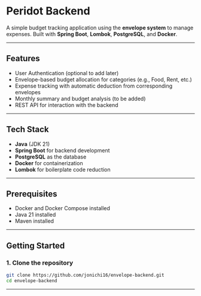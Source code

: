 # Peridot Backend

A simple budget tracking application using the **envelope system** to manage expenses. Built with **Spring Boot**, **Lombok**, **PostgreSQL**, and **Docker**.

---

## Features

- User Authentication (optional to add later)
- Envelope-based budget allocation for categories (e.g., Food, Rent, etc.)
- Expense tracking with automatic deduction from corresponding envelopes
- Monthly summary and budget analysis (to be added)
- REST API for interaction with the backend

---

## Tech Stack

- **Java** (JDK 21)
- **Spring Boot** for backend development
- **PostgreSQL** as the database
- **Docker** for containerization
- **Lombok** for boilerplate code reduction

---

## Prerequisites

- Docker and Docker Compose installed
- Java 21 installed
- Maven installed

---

## Getting Started

### 1. Clone the repository
```bash
git clone https://github.com/jonichi16/envelope-backend.git
cd envelope-backend
```

---
